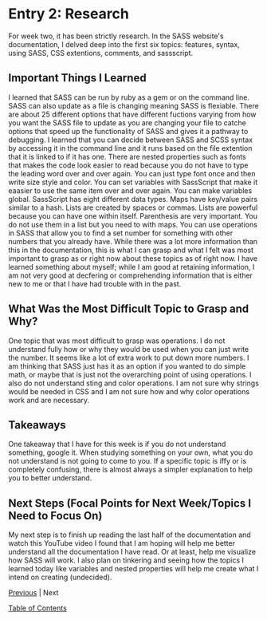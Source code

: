 # Entry 2: Research

For week two, it has been strictly research. In the SASS website's documentation, I delved deep into the first six topics: features, syntax, using SASS, CSS extentions, comments, and sassscript. 

## Important Things I Learned 

I learned that SASS can be run by ruby as a gem or on the command line. SASS can also update as a file is changing meaning SASS is flexiable. There are about 25 different options that have different fuctions varying from how you want the SASS file to update as you are changing your file to catche options that speed up the functionality of SASS and gives it a pathway to debugging. I learned that you can decide between SASS and SCSS syntax by accessing it in the command line and it runs based on the file extention that it is linked to if it has one. There are nested properties such as fonts that makes the code look easier to read because you do not have to type the leading word over and over again. You can just type font once and then write size style and color. You can set variables with SassScript that make it eaasier to use the same item over and over again. You can make variables global. SassScript has eight different data types. Maps have key/value pairs similar to a hash. Lists are created by spaces or commas. Lists are powerful because you can have one within itself. Parenthesis are very important. You do not use them in a list but you need to with maps. You can use operations in SASS that allow you to find a set number for something with other numbers that you already have. While there was a lot more information than this in the documentation, this is what I can grasp and what I felt was most important to grasp as or right now about these topics as of right now. I have learned something about myself; while I am good at retaining information, I am not very good at decfering or comprehending information that is either new to me or that I have had trouble with in the past. 

## What Was the Most Difficult Topic to Grasp and Why?

One topic that was most difficult to grasp was operations. I do not understand fully how or why they would be used when you can just write the number. It seems like a lot of extra work to put down more numbers. I am thinking that SASS just has it as an option if you wanted to do simple math, or maybe that is just not the overarching point of using operations. I also do not understand sting and color operations. I am not sure why strings would be needed in CSS and I am not sure how and why color operations work and are necessary. 


## Takeaways

One takeaway that I have for this week is if you do not understand something, google it. When studying something on your own, what you do not understand is not going to come to you. If a specific topic is iffy or is completely confusing, there is almost always a simpler explanation to help you to better understand. 

## Next Steps (Focal Points for Next Week/Topics I Need to Focus On)

My next step is to finish up reading the last half of the documentation and watch this YouTube video I found that I am hoping will help me better understand all the documentation I have read. Or at least, help me visualize how SASS will work. I also plan on tinkering and seeing how the topics I learned today like variables and nested properties will help me create what I intend on creating (undecided).



[Previous](../entries/entry01-plan.md) |  Next

[Table of Contents](../README.md)